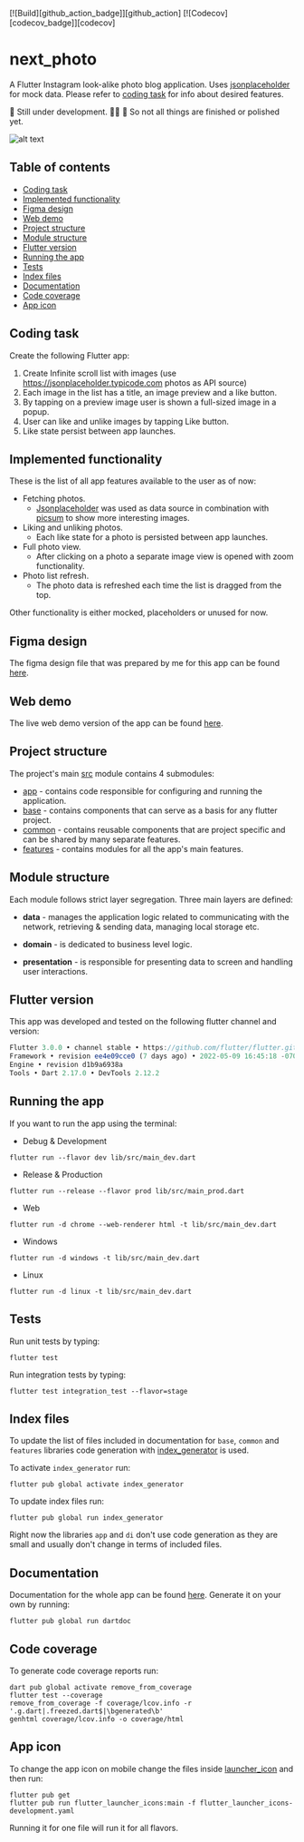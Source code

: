 [![Build][github_action_badge]][github_action]
[![Codecov][codecov_badge]][codecov]

# next_photo <!-- omit in toc -->

A Flutter Instagram look-alike photo blog application. Uses [jsonplaceholder](https://jsonplaceholder.typicode.com/) for mock data. Please refer to [coding task](#coding-task) for info about desired features.

🚧  Still under development. 👷‍♂️ 🚧  So not all things are finished or polished yet.

![alt text](https://mir-s3-cdn-cf.behance.net/project_modules/1400/62a8c9143896211.62830596b5878.png)

## Table of contents <!-- omit in toc -->
- [Coding task](#coding-task)
- [Implemented functionality](#implemented-functionality)
- [Figma design](#figma-design)
- [Web demo](#web-demo)
- [Project structure](#project-structure)
- [Module structure](#module-structure)
- [Flutter version](#flutter-version)
- [Running the app](#running-the-app)
- [Tests](#tests)
- [Index files](#index-files)
- [Documentation](#documentation)
- [Code coverage](#code-coverage)
- [App icon](#app-icon)

## Coding task
Create the following Flutter app:
1. Create Infinite scroll list with images (use https://jsonplaceholder.typicode.com photos as API source)
2. Each image in the list has a title, an image preview and a like button.
3. By tapping on a preview image user is shown a full-sized image in a popup.
4. User can like and unlike images by tapping Like button.
5. Like state persist between app launches.

## Implemented functionality
These is the list of all app features available to the user as of now:

- Fetching photos. 
  - [Jsonplaceholder](https://jsonplaceholder.typicode.com) was used as data source in combination with [picsum](https://picsum.photos/) to show more interesting images.
- Liking and unliking photos. 
  - Each like state for a photo is persisted between app launches.
- Full photo view.
  - After clicking on a photo a separate image view is opened with zoom functionality.
- Photo list refresh.
  - The photo data is refreshed each time the list is dragged from the top.   

Other functionality is either mocked, placeholders or unused for now.

## Figma design
The figma design file that was prepared by me for this app can be found [here](https://www.figma.com/file/kWh5yBJmKgaLXaM7avh39H/next_photo?node-id=5%3A600).

## Web demo
The live web demo version of the app can be found [here](https://sebastianwaloszek.github.io/nextphoto.web/#/).

## Project structure

The project's main [src](lib/src) module contains 4 submodules:

- [app](lib/src/app) - contains code responsible for configuring and running the application.
- [base](lib/src/base) - contains components that can serve as a basis for any flutter project.
- [common](lib/src/common) - contains reusable components that are project specific and can be shared by many separate
  features.
- [features](lib/src/features) - contains modules for all the app's main features.

## Module structure

Each module follows strict layer segregation. Three main layers are defined:

- **data** - manages the application logic related to communicating with the network, retrieving & sending data, managing local storage etc.

- **domain** - is dedicated to business level logic.

- **presentation** - is responsible for presenting data to screen and handling user interactions.

## Flutter version

This app was developed and tested on the following flutter channel and version:
```javascript
Flutter 3.0.0 • channel stable • https://github.com/flutter/flutter.git
Framework • revision ee4e09cce0 (7 days ago) • 2022-05-09 16:45:18 -0700
Engine • revision d1b9a6938a
Tools • Dart 2.17.0 • DevTools 2.12.2
```

## Running the app
If you want to run the app using the terminal:
- Debug & Development
```
flutter run --flavor dev lib/src/main_dev.dart
```
- Release & Production
```
flutter run --release --flavor prod lib/src/main_prod.dart
```
- Web
```
flutter run -d chrome --web-renderer html -t lib/src/main_dev.dart
```
- Windows
```
flutter run -d windows -t lib/src/main_dev.dart
```
- Linux
```
flutter run -d linux -t lib/src/main_dev.dart
```

## Tests
Run unit tests by typing:
```
flutter test
```
Run integration tests by typing:
```
flutter test integration_test --flavor=stage
```

## Index files
To update the list of files included in documentation for `base`, `common` and `features` libraries code generation with [index_generator](https://pub.dev/packages/index_generator) is used.

To activate `index_generator` run:
```
flutter pub global activate index_generator
```

To update index files run:
```
flutter pub global run index_generator
```

Right now the libraries `app` and `di` don't use code generation as they are small and usually don't change in terms of included files.

## Documentation
Documentation for the whole app can be found [here](https://sebastianwaloszek.github.io/nextphoto.doc/index.html). Generate it on your own by running:
```
flutter pub global run dartdoc 
```

## Code coverage
To generate code coverage reports run:
```
dart pub global activate remove_from_coverage
flutter test --coverage 
remove_from_coverage -f coverage/lcov.info -r '.g.dart|.freezed.dart$|\bgenerated\b'
genhtml coverage/lcov.info -o coverage/html
```

## App icon
To change the app icon on mobile change the files inside [launcher_icon](launcher_icon) and then run:
```
flutter pub get
flutter pub run flutter_launcher_icons:main -f flutter_launcher_icons-development.yaml
```
Running it for one file will run it for all flavors.
